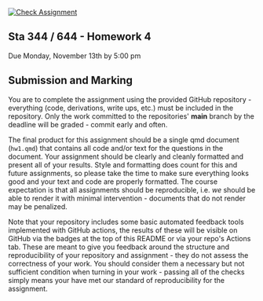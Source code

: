 [![Check Assignment](https://github.com/sta344-644-fa23/hw04_willtirone/workflows/Check%20Assignment/badge.svg)](https://github.com/sta344-644-fa23/hw04_willtirone/actions?query=workflow:%22Check%20Assignment%22)


Sta 344 / 644 - Homework 4
----------

Due Monday, November 13th by 5:00 pm

## Submission and Marking

You are to complete the assignment using the provided GitHub repository - everything (code, derivations, write ups, etc.) must be included in the repository. Only the work committed to the repositories' **main** branch by the deadline will be graded - commit early and often.

The final product for this assignment should be a single qmd document (`hw1.qmd`) that contains all code and/or text for the questions in the document. Your assignment should be clearly and cleanly formatted and present all of your results. Style and formatting does count for this and future assignments, so please take the time to make sure everything looks good and your text and code are properly formatted. The course expectation is that all assignments should be reproducible, i.e. *we* should be able to render it with minimal intervention - documents that do not render may be penalized.

Note that your repository includes some basic automated feedback tools implemented with GitHub actions, the results of these will be visible on GitHub via the badges at the top of this README or via your repo's Actions tab. These are meant to give you feedback around the structure and reproducibility of your repository and assignment - they do not assess the correctness of your work. You should consider them a necessary but not sufficient condition when turning in your work - passing all of the checks simply means your have met our standard of reproducibility for the assignment.

